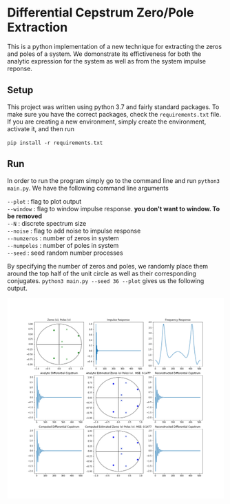 
# Differential Cepstrum Zero/Pole Extraction  
This is a python implementation of a new technique for extracting the zeros and poles of a system. We domonstrate its effictiveness for both the analytic expression for the system as well as from the system impulse reponse.  
  
## Setup  
This project was written using python 3.7 and fairly standard packages. To make sure you have the correct packages, check the `requirements.txt` file. If you are creating a new environment, simply create the environment, activate it, and then run   
  
`pip install -r requirements.txt`  
  
## Run  
In order to run the program simply go to the command line and run `python3 main.py`. We have the following command line arguments  
  
`--plot` : flag to plot output  
`--window` : flag to window impulse response. **you don't want to window. To be removed**  
`--N` : discrete spectrum size  
`--noise` : flag to add noise to impulse response  
`--numzeros` : number of zeros in system  
`--numpoles` : number of poles in system  
`--seed` : seed random number processes
    
By specifying the number of zeros and poles, we randomly place them around the top half of the unit circle as well as their corresponding conjugates. `python3 main.py --seed 36 --plot` gives us the following output.  

![output](https://github.com/ChristianYost/ZP_cep_est/blob/master/figs_pics/seed_36_output.png)     
 
